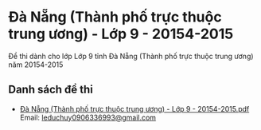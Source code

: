 # Đà Nẵng (Thành phố trực thuộc trung ương) - Lớp 9 - 20154-2015

Đề thi dành cho lớp Lớp 9 tỉnh Đà Nẵng (Thành phố trực thuộc trung ương) năm 20154-2015

## Danh sách đề thi

- [Đà Nẵng (Thành phố trực thuộc trung ương) - Lớp 9 - 20154-2015.pdf](Đà%20Nẵng%20(Thành%20phố%20trực%20thuộc%20trung%20ương)%20-%20Lớp%209%20-%2020154-2015.pdf)
Email: leduchuy0906336993@gmail.com

